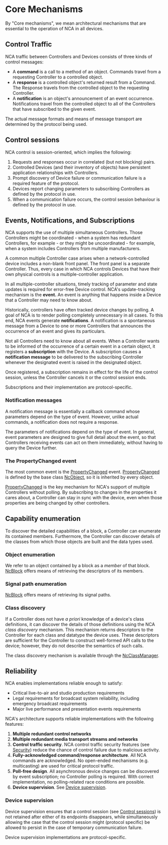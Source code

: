 # Core Mechanisms

By "Core mechanisms", we mean architectural mechanisms that are essential to the operation of NCA in all devices.

## Control Traffic

NCA traffic between Controllers and Devices consists of three kinds of control messages:

- A **command** is a call to a method of an object. Commands travel from a requesting Controller to a controlled object.
- A **response** is a controlled object's returned result from a Command. The Response travels from the controlled object to the requesting Controller.
- A **notification** is an object's announcement of an event occurrence. Notifications travel from the controlled object to all of the Controllers that have subscribed to the given event.

The actual message formats and means of message transport are determined by the protocol being used.

## Control sessions

NCA control is session-oriented, which implies the following:

1. Requests and responses occur in correlated (but not blocking) pairs.
1. Controlled Devices (and their inventory of objects) have persistent application relationships with Controllers.
1. Prompt discovery of Device failure or communication failure is a required feature of the protocol.
1. Devices report changing parameters to subscribing Controllers as defined by the protocol in use.
1. When a communication failure occurs, the control session behaviour is defined by the protocol in use.

## Events, Notifications, and Subscriptions

NCA supports the use of multiple simultaneous Controllers. Those Controllers might be coordinated - when a system has redundant Controllers, for example - or they might be uncoordinated - for example, when a system includes Controllers from multiple manufacturers.

A common multiple Controller case arises when a network-controlled device includes a non-blank front panel. The front panel is a separate Controller. Thus, every case in which NCA controls Devices that have their own physical controls is a multiple-controller application.

In all multiple-controller situations, timely tracking of parameter and state updates is required for error-free Device control. NCA's update-tracking mechanism is the **event.** An event is anything that happens inside a Device that a Controller may need to know about.

Historically, controllers have often tracked device changes by polling. A goal of NCA is to render polling completely unnecessary in all cases. To this end, NCA events generate **notifications**. A notification is a spontaneous message from a Device to one or more Controllers that announces the occurrence of an event and gives its particulars.

Not all Controllers need to know about all events. When a Controller wants to be informed of the occurrence of a certain event in a certain object, it registers a **subscription** with the Device. A subscription causes a **notification message** to be delivered to the subscribing Controller whenever the designated event is raised in the designated object.

Once registered, a subscription remains in effect for the life of the control session, unless the Controller cancels it or the control session ends.

Subscriptions and their implementation are protocol-specific.

### Notification messages

A notification message is essentially a callback command whose parameters depend on the type of event. However, unlike actual commands, a notification does not require a response.

The parameters of notifications depend on the type of event. In general, event parameters are designed to give full detail about the event, so that Controllers receiving events can act on them immediately, without having to query the Device further.

### The PropertyChanged event

The most common event is the [PropertyChanged](https://specs.amwa.tv/ms-05-02/branches/v1.0-dev/docs/NcObject.html#propertychanged-event) event. [PropertyChanged](https://specs.amwa.tv/ms-05-02/branches/v1.0-dev/docs/NcObject.html#propertychanged-event) is defined by the base class [NcObject](https://specs.amwa.tv/ms-05-02/branches/v1.0-dev/docs/Framework.html#ncobject), so it is inherited by every object.

[PropertyChanged](https://specs.amwa.tv/ms-05-02/branches/v1.0-dev/docs/NcObject.html#propertychanged-event) is the key mechanism for NCA's support of multiple Controllers without polling. By subscribing to changes in the properties it cares about, a Controller can stay in sync with the device, even when those properties are being changed by other controllers.

## Capability enumeration

To discover the detailed capabilities of a block, a Controller can enumerate its contained members. Furthermore, the Controller can discover details of the classes from which those objects are built and the data types used.

### Object enumeration

We refer to an object contained by a block as a _member_ of that block. [NcBlock](https://specs.amwa.tv/ms-05-02/branches/v1.0-dev/docs/Blocks.html) offers means of retrieving the descriptors of its members.

### Signal path enumeration

[NcBlock](https://specs.amwa.tv/ms-05-02/branches/v1.0-dev/docs/Blocks.html#ports-and-signal-paths) offers means of retrieving its signal paths.

### Class discovery

If a Controller does not have _a priori_ knowledge of a device's class definitions, it can discover the details of those definitions using the NCA _class discovery_ mechanism. This mechanism returns descriptors to the Controller for each class and datatype the device uses. These descriptors are sufficient for the Controller to construct well-formed API calls to the device; however, they do not describe the semantics of such calls.

The class discovery mechanism is available through the [NcClassManager](https://specs.amwa.tv/ms-05-02/branches/v1.0-dev/docs/Managers.html#class-manager).

## Reliability

NCA enables implementations reliable enough to satisfy:

- Critical live-to-air and studio production requirements
- Legal requirements for broadcast system reliability, including emergency broadcast requirements
- Major live performance and presentation events requirements

NCA's architecture supports reliable implementations with the following features:

1. **Multiple redundant control networks**
2. **Multiple redundant media transport streams and networks**
3. **Control traffic security**. NCA control traffic security features (see [Security](Security.md)) reduce the chance of control failure due to malicious activity.
4. **Fully-acknowledged command/response architecture**. All NCA commands are acknowledged. No open-ended mechanisms (e.g. multicasting) are used for critical protocol traffic.
5. **Poll-free design**. All asynchronous device changes can be discovered by event subscription; no Controller polling is required. With correct implementation, no polling-related race conditions are possible.
6. **Device supervision**. See [Device supervision](Core%20Mechanisms.md#device-supervision).

### Device supervision

Device supervision ensures that a control session (see [Control sessions](Core%20Mechanisms.md#control-sessions)) is not retained after either of its endpoints disappears, while simultaneously allowing the case that the control session might (protocol specific) be allowed to persist in the case of temporary communication failure.

Device supervision implementations are protocol-specific.
